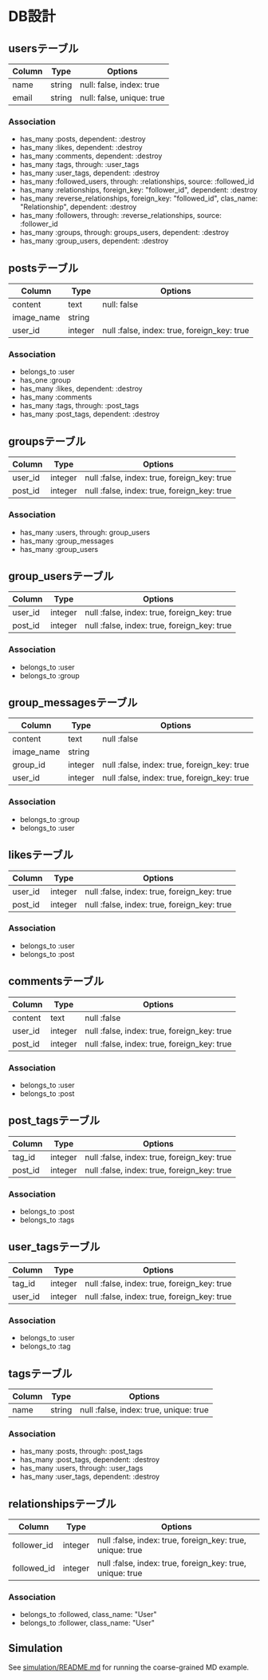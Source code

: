 # DB設計

## usersテーブル

|Column|Type|Options|
|------|----|-------|
|name|string|null: false, index: true|
|email|string|null: false, unique: true|

### Association
- has_many :posts, dependent: :destroy
- has_many :likes, dependent: :destroy
- has_many :comments, dependent: :destroy
- has_many :tags, through: :user_tags
- has_many :user_tags, dependent: :destroy
- has_many :followed_users, through: :relationships, source: :followed_id
- has_many :relationships, foreign_key: "follower_id", dependent: :destroy
- has_many :reverse_relationships, foreign_key: "followed_id", clas_name: "Relationship", dependent: :destroy
- has_many :followers, through: :reverse_relationships, source: :follower_id
- has_many :groups, through: groups_users, dependent: :destroy
- has_many :group_users, dependent: :destroy


## postsテーブル

|Column|Type|Options|
|------|----|-------|
|content|text|null: false|
|image_name|string||
|user_id|integer|null :false, index: true, foreign_key: true|

### Association
- belongs_to :user
- has_one    :group
- has_many   :likes, dependent: :destroy
- has_many   :comments
- has_many   :tags, through: :post_tags
- has_many   :post_tags, dependent: :destroy

## groupsテーブル

|Column|Type|Options|
|------|----|-------|
|user_id|integer|null :false, index: true, foreign_key: true|
|post_id|integer|null :false, index: true, foreign_key: true|

### Association
- has_many :users, through: group_users
- has_many :group_messages
- has_many :group_users


## group_usersテーブル

|Column|Type|Options|
|------|----|-------|
|user_id|integer|null :false, index: true, foreign_key: true|
|post_id|integer|null :false, index: true, foreign_key: true|

### Association
- belongs_to :user
- belongs_to :group


## group_messagesテーブル

|Column|Type|Options|
|------|----|-------|
|content|text|null :false|
|image_name|string||
|group_id|integer|null :false, index: true, foreign_key: true|
|user_id|integer|null :false, index: true, foreign_key: true|

### Association
- belongs_to :group
- belongs_to :user


## likesテーブル

|Column|Type|Options|
|------|----|-------|
|user_id|integer|null :false, index: true, foreign_key: true|
|post_id|integer|null :false, index: true, foreign_key: true|

### Association
- belongs_to :user
- belongs_to :post


## commentsテーブル

|Column|Type|Options|
|------|----|-------|
|content|text|null :false|
|user_id|integer|null :false, index: true, foreign_key: true|
|post_id|integer|null :false, index: true, foreign_key: true|

### Association
- belongs_to :user
- belongs_to :post


## post_tagsテーブル

|Column|Type|Options|
|------|----|-------|
|tag_id|integer|null :false, index: true, foreign_key: true|
|post_id|integer|null :false, index: true, foreign_key: true|

### Association
- belongs_to :post
- belongs_to :tags

## user_tagsテーブル

|Column|Type|Options|
|------|----|-------|
|tag_id|integer|null :false, index: true, foreign_key: true|
|user_id|integer|null :false, index: true, foreign_key: true|

### Association
- belongs_to :user
- belongs_to :tag


## tagsテーブル

|Column|Type|Options|
|------|----|-------|
|name|string|null :false, index: true, unique: true|

### Association
- has_many :posts, through: :post_tags
- has_many :post_tags, dependent: :destroy
- has_many :users, through: :user_tags
- has_many :user_tags, dependent: :destroy


## relationshipsテーブル

|Column|Type|Options|
|------|----|-------|
|follower_id|integer|null :false, index: true, foreign_key: true, unique: true|
|followed_id|integer|null :false, index: true, foreign_key: true, unique: true|

### Association
- belongs_to :followed, class_name: "User"
- belongs_to :follower, class_name: "User"

















## Simulation
See [simulation/README.md](simulation/README.md) for running the coarse-grained MD example.
